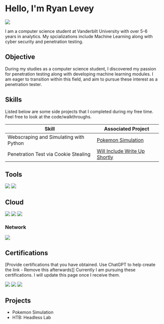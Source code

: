 # Hello, I'm Ryan Levey
<a href="https://www.linkedin.com/in/ryan-levey/"><img src="https://img.shields.io/badge/-LinkedIn-0072b1?&style=for-the-badge&logo=linkedin&logoColor=white" /></a>

I am a computer science student at Vanderbilt University with over 5-6 years in analytics. My spcializations include Machine Learning along with cyber security and penetration testing.

## Objective

During my studies as a computer science student, I discovered my passion for penetration testing along with developing machine learning modules. I am eager to transition within this field, and aim to pursue these interest as a penetration tester.

## Skills


Listed below are some side projects that I completed during my free time. Feel free to look at the code/walkthroughs.

| Skill                                         | Associated Project         |
|-----------------------------------------------|----------------------------|
| Webscraping and Simulating with Python          | <a href="https://github.com/TheLeveyBreaks/pokemon_best_party_project">Pokemon Simulation</a>|
| Penetration Test via Cookie Stealing | <a href="https://google.com">Will Include Write Up Shortly</a>|


## Tools

<img src="https://img.shields.io/badge/-Kali%20Linux-557C94?&style=for-the-badge&logo=kali-linux&logoColor=white" />
<img src="https://img.shields.io/badge/-Tableau-E97627?&style=for-the-badge&logo=tableau&logoColor=white" />



## Cloud

<img src="https://img.shields.io/badge/-AWS-FF9900?&style=for-the-badge&logo=amazon-aws&logoColor=white" />
<img src="https://img.shields.io/badge/-Snowflake-29B5E8?&style=for-the-badge&logo=snowflake&logoColor=white" />
<img src="https://img.shields.io/badge/-Databricks-FF3621?&style=for-the-badge&logo=databricks&logoColor=white" />




### Network
<div>
    <img src="https://img.shields.io/badge/-Wireshark-1679A7?&style=for-the-badge&logo=Wireshark&logoColor=white" />
</div>


## Certifications
[Provide certifications that you have obtained. Use ChatGPT to help create the link - Remove this afterwards]]
Currently I am pursuing these certifications. I will update this page once I receive them.
<div>
    
<img src="https://img.shields.io/badge/-OSCP-4A4A4A?&style=for-the-badge&logo=offensive-security&logoColor=white" />
<img src="https://img.shields.io/badge/-Security%2B-FF0000?&style=for-the-badge&logo=CompTIA&logoColor=white" />
<img src="https://img.shields.io/badge/-Network%2B-007ACC?&style=for-the-badge&logo=CompTIA&logoColor=white" />


</div>

## Projects
- Pokemon Simulation
- HTB: Headless Lab
